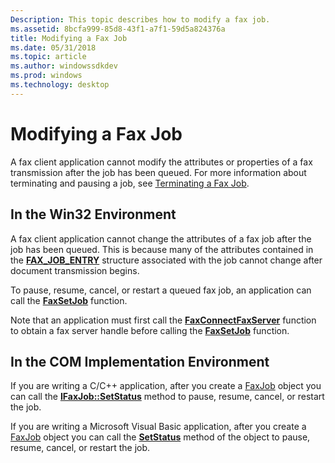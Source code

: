 ```yaml
---
Description: This topic describes how to modify a fax job.
ms.assetid: 8bcfa999-85d8-43f1-a7f1-59d5a824376a
title: Modifying a Fax Job
ms.date: 05/31/2018
ms.topic: article
ms.author: windowssdkdev
ms.prod: windows
ms.technology: desktop
---
```


# Modifying a Fax Job

A fax client application cannot modify the attributes or properties of a fax transmission after the job has been queued. For more information about terminating and pausing a job, see [Terminating a Fax Job](-mfax-terminating-a-fax-job.md).

## In the Win32 Environment

A fax client application cannot change the attributes of a fax job after the job has been queued. This is because many of the attributes contained in the [**FAX\_JOB\_ENTRY**](/windows/previous-versions/Winfax/ns-winfax-_fax_job_entrya?branch=master) structure associated with the job cannot change after document transmission begins.

To pause, resume, cancel, or restart a queued fax job, an application can call the [**FaxSetJob**](/windows/previous-versions/Winfax/nf-winfax-faxsetjoba?branch=master) function.

Note that an application must first call the [**FaxConnectFaxServer**](/windows/previous-versions/Winfax/nf-winfax-faxconnectfaxservera?branch=master) function to obtain a fax server handle before calling the [**FaxSetJob**](/windows/previous-versions/Winfax/nf-winfax-faxsetjoba?branch=master) function.

## In the COM Implementation Environment

If you are writing a C/C++ application, after you create a [FaxJob](-mfax-faxjob.md) object you can call the [**IFaxJob::SetStatus**](/windows/previous-versions/Faxcom/?branch=master) method to pause, resume, cancel, or restart the job.

If you are writing a Microsoft Visual Basic application, after you create a [FaxJob](-mfax-faxjob.md) object you can call the [**SetStatus**](/windows/previous-versions/Faxcom/?branch=master) method of the object to pause, resume, cancel, or restart the job.

 

 



